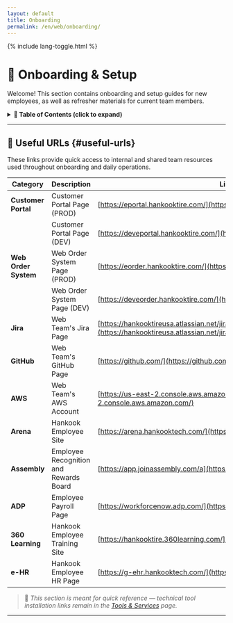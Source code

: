 ```yaml
---
layout: default
title: Onboarding
permalink: /en/web/onboarding/
---
```


<link rel="stylesheet" href="{{ '/assets/css/custom.css' | relative_url }}">
{% include lang-toggle.html %}

# 🚀 Onboarding & Setup

Welcome! This section contains onboarding and setup guides for new employees, as well as refresher materials for current team members.  

<details markdown="1">
  <summary><strong>📑 Table of Contents (click to expand)</strong></summary>

- [Setup Guide](setup-guide.md)
- [Tools & Services](tools.md)
- [Standards & Procedures](standards-and-procedures/)

</details>

---

## 🔗 Useful URLs {#useful-urls}

These links provide quick access to internal and shared team resources used throughout onboarding and daily operations.

| Category | Description | Link |
|-----------|--------------|------|
| **Customer Portal** | Customer Portal Page (PROD) | [https://eportal.hankooktire.com/](https://eportal.hankooktire.com/) |
|  | Customer Portal Page (DEV) | [https://deveportal.hankooktire.com/](https://deveportal.hankooktire.com/) |
| **Web Order System** | Web Order System Page (PROD) | [https://eorder.hankooktire.com/](https://eorder.hankooktire.com/) |
|  | Web Order System Page (DEV) | [https://deveorder.hankooktire.com/](https://deveorder.hankooktire.com/) |
| **Jira** | Web Team's Jira Page | [https://hankooktireusa.atlassian.net/jira/software/c/projects/NIWT/boards/11](https://hankooktireusa.atlassian.net/jira/software/c/projects/NIWT/boards/11) |
| **GitHub** | Web Team's GitHub Page | [https://github.com/](https://github.com/) |
| **AWS** | Web Team's AWS Account | [https://us-east-2.console.aws.amazon.com/](https://us-east-2.console.aws.amazon.com/) |
| **Arena** | Hankook Employee Site | [https://arena.hankooktech.com/](https://arena.hankooktech.com/) |
| **Assembly** | Employee Recognition and Rewards Board | [https://app.joinassembly.com/a](https://app.joinassembly.com/a) |
| **ADP** | Employee Payroll Page | [https://workforcenow.adp.com/](https://workforcenow.adp.com/) |
| **360 Learning** | Hankook Employee Training Site | [https://hankooktire.360learning.com/](https://hankooktire.360learning.com/) |
| **e-HR** | Hankook Employee HR Page | [https://g-ehr.hankooktech.com/](https://g-ehr.hankooktech.com/) |

> 🧭 *This section is meant for quick reference — technical tool installation links remain in the [Tools & Services](tools.md) page.*

---
